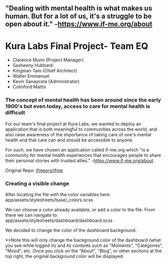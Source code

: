 ## "Dealing with mental health is what makes us human. But for a lot of us, it's a struggle to be open about it." -https://www.if-me.org/about


# Kura Labs Final Project- Team EQ
- Clarence Munn (Project Manager) 
- Sasheeny Hubbard
- Kingman Tam (Chief Architect)
- Walter Emmanuel
- Kevin Sanaycela (Administrator)
- Colinford Mattis

### The concept of mental health has been around since the early 1900's but even today, access to care for mental health is difficult
For our team's final project at Kura Labs, we wanted to deploy an application that is both meaningful to communities across the world, and also raise awareness of the importance of taking care of one's mental health and that care can and should be accessible to anyone.

For such, we have chosen an application called if-me.org which "is a community for mental health experiences that encourages people to share their personal stories with trusted allies." -https://www.if-me.org/about

Original Repo: [ifmeorg/ifme](https://github.com/ifmeorg/ifme)

### Creating a visible change
After locating the file with the color variables here:
app/assets/stylesheets/base/_colors.scss

We can choose a color already available, or add a color to the file. From there we can navigate to:
app/assets/stylesheets/dashboard/dashboard.scss

We decided to change the color of the dashboard background.

**Note this will only change the background color of the dashboard (what you see while logged in) and its contents such as "Moments", "Categories", "Mood", etc. Once you click on the "About", "Blog", or other sections at the top right, the original background color will be displayed.

